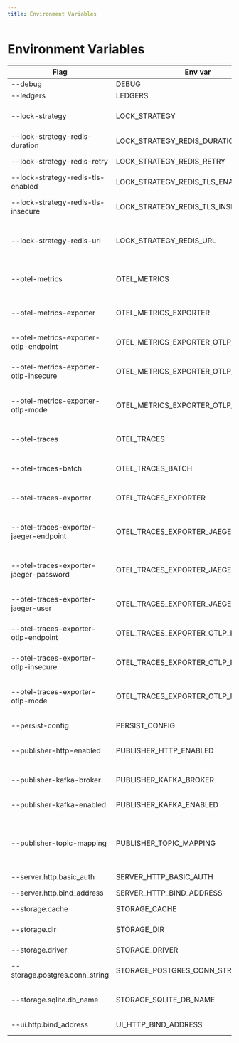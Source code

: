 ```yaml
---
title: Environment Variables
---
```

# Environment Variables


|Flag                                   |Env var                              |Default value                     |Description                                            |
|-                                      |-                                    |-                                 |-                                                      |
|--debug                                |DEBUG                                |false                             |Debug mode                                             |
|--ledgers                              |LEDGERS                              |[quickstart]                      |Ledgers                                                |
|--lock-strategy                        |LOCK_STRATEGY                        |memory                            |Lock strategy (memory, none, redis)                    |
|--lock-strategy-redis-duration         |LOCK_STRATEGY_REDIS_DURATION         |1m0s                              |Lock duration                                          |
|--lock-strategy-redis-retry            |LOCK_STRATEGY_REDIS_RETRY            |1s                                |Retry lock period                                      |
|--lock-strategy-redis-tls-enabled      |LOCK_STRATEGY_REDIS_TLS_ENABLED      |false                             |Use tls on redis                                       |
|--lock-strategy-redis-tls-insecure     |LOCK_STRATEGY_REDIS_TLS_INSECURE     |false                             |Whether redis is trusted or not                        |
|--lock-strategy-redis-url              |LOCK_STRATEGY_REDIS_URL              |                                  |Redis url when using redis locking strategy            |
|--otel-metrics                         |OTEL_METRICS                         |false                             |Enable OpenTelemetry metrics support                   |
|--otel-metrics-exporter                |OTEL_METRICS_EXPORTER                |stdout                            |OpenTelemetry metrics exporter                         |
|--otel-metrics-exporter-otlp-endpoint  |OTEL_METRICS_EXPORTER_OTLP_ENDPOINT  |                                  |OpenTelemetry metrics grpc endpoint                    |
|--otel-metrics-exporter-otlp-insecure  |OTEL_METRICS_EXPORTER_OTLP_INSECURE  |false                             |OpenTelemetry metrics grpc insecure                    |
|--otel-metrics-exporter-otlp-mode      |OTEL_METRICS_EXPORTER_OTLP_MODE      |grpc                              |OpenTelemetry metrics OTLP exporter mode (grpc|http)   |
|--otel-traces                          |OTEL_TRACES                          |false                             |Enable OpenTelemetry traces support                    |
|--otel-traces-batch                    |OTEL_TRACES_BATCH                    |false                             |Use OpenTelemetry batching                             |
|--otel-traces-exporter                 |OTEL_TRACES_EXPORTER                 |stdout                            |OpenTelemetry traces exporter                          |
|--otel-traces-exporter-jaeger-endpoint |OTEL_TRACES_EXPORTER_JAEGER_ENDPOINT |                                  |OpenTelemetry traces Jaeger exporter endpoint          |
|--otel-traces-exporter-jaeger-password |OTEL_TRACES_EXPORTER_JAEGER_PASSWORD |                                  |OpenTelemetry traces Jaeger exporter password          |
|--otel-traces-exporter-jaeger-user     |OTEL_TRACES_EXPORTER_JAEGER_USER     |                                  |OpenTelemetry traces Jaeger exporter user              |
|--otel-traces-exporter-otlp-endpoint   |OTEL_TRACES_EXPORTER_OTLP_ENDPOINT   |                                  |OpenTelemetry traces grpc endpoint                     |
|--otel-traces-exporter-otlp-insecure   |OTEL_TRACES_EXPORTER_OTLP_INSECURE   |false                             |OpenTelemetry traces grpc insecure                     |
|--otel-traces-exporter-otlp-mode       |OTEL_TRACES_EXPORTER_OTLP_MODE       |grpc                              |OpenTelemetry traces OTLP exporter mode (grpc|http)    |
|--persist-config                       |PERSIST_CONFIG                       |true                              |Persist config on disk                                 |
|--publisher-http-enabled               |PUBLISHER_HTTP_ENABLED               |false                             |Sent write event to http endpoint                      |
|--publisher-kafka-broker               |PUBLISHER_KAFKA_BROKER               |[]                                |Kafka address is kafka enabled                         |
|--publisher-kafka-enabled              |PUBLISHER_KAFKA_ENABLED              |false                             |Publish write events to kafka                          |
|--publisher-topic-mapping              |PUBLISHER_TOPIC_MAPPING              |[]                                |Define mapping between internal event types and topics |
|--server.http.basic_auth               |SERVER_HTTP_BASIC_AUTH               |                                  |Http basic auth                                        |
|--server.http.bind_address             |SERVER_HTTP_BIND_ADDRESS             |localhost:3068                    |API bind address                                       |
|--storage.cache                        |STORAGE_CACHE                        |true                              |Storage cache                                          |
|--storage.dir                          |STORAGE_DIR                          |/Users/geoffreyragot/.numary/data |Storage directory (for sqlite)                         |
|--storage.driver                       |STORAGE_DRIVER                       |sqlite                            |Storage driver                                         |
|--storage.postgres.conn_string         |STORAGE_POSTGRES_CONN_STRING         |postgresql://localhost/postgres   |Postgre connection string                              |
|--storage.sqlite.db_name               |STORAGE_SQLITE_DB_NAME               |numary                            |SQLite database name                                   |
|--ui.http.bind_address                 |UI_HTTP_BIND_ADDRESS                 |localhost:3068                    |UI bind address                                        |